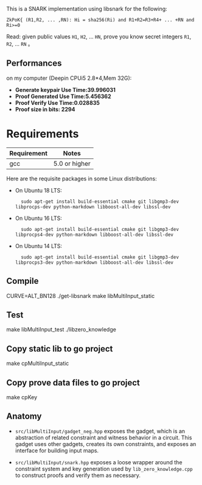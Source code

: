 
This is a SNARK implementation using libsnark for the following:

``ZkPoK{ (R1,R2, ... ,RN): Hi = sha256(Ri) and R1+R2=R3+R4+ ... +RN and Ri>=0``

Read: given public values `H1`, `H2`,  ... `HN`, prove you know secret integers `R1`, `R2`,  ... `RN` 。

## Performances

on my computer (Deepin CPUi5 2.8*4,Mem 32G):

* **Generate keypair Use Time:39.996031**
* **Proof Generated Use Time:5.456362**
* **Proof Verify Use Time:0.028835**
* **Proof size in bits: 2294**

# Requirements

| Requirement | Notes           |
| ----------- | --------------- |
| gcc          | 5.0 or higher |

Here are the requisite packages in some Linux distributions:

* On Ubuntu 18 LTS:

        sudo apt-get install build-essential cmake git libgmp3-dev libprocps-dev python-markdown libboost-all-dev libssl-dev

* On Ubuntu 16 LTS:

        sudo apt-get install build-essential cmake git libgmp3-dev libprocps4-dev python-markdown libboost-all-dev libssl-dev

* On Ubuntu 14 LTS:

        sudo apt-get install build-essential cmake git libgmp3-dev libprocps3-dev python-markdown libboost-all-dev libssl-dev

## Compile
CURVE=ALT_BN128 ./get-libsnark
make libMultiInput_static
## Test
make libMultiInput_test
./libzero_knowledge
## Copy static lib to go project 
make cpMultiInput_static
## Copy prove data files to go project 
make cpKey

## Anatomy

* `src/libMultiInput/gadget_neg.hpp` exposes the gadget, which is an abstraction of related constraint and witness behavior in a circuit. This gadget uses other gadgets, creates its own constraints, and exposes an interface for building input maps.

* `src/libMultiInput/snark.hpp` exposes a loose wrapper around the constraint system and key generation used by `lib_zero_knowledge.cpp` to construct proofs and verify them as necessary.
